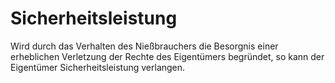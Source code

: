 # Sicherheitsleistung

Wird durch das Verhalten des Nießbrauchers die Besorgnis einer erheblichen Verletzung der Rechte des Eigentümers begründet, so kann der Eigentümer Sicherheitsleistung verlangen. 

